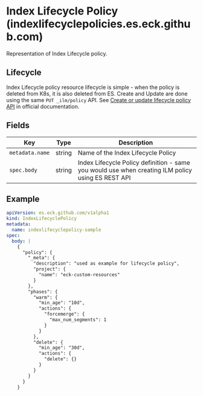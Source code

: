 # Index Lifecycle Policy (indexlifecyclepolicies.es.eck.github.com)

Representation of Index Lifecycle policy.

## Lifecycle

Index Lifecycle policy resource lifecycle is simple - when the policy 
is deleted from K8s, it is also deleted from ES.
Create and Update are done using the same `PUT _ilm/policy` API.
See [Create or update lifecycle policy API](https://www.elastic.co/guide/en/elasticsearch/reference/current/ilm-put-lifecycle.html)
in official documentation.

## Fields

| Key             | Type   | Description                                                                                       |
|-----------------|--------|---------------------------------------------------------------------------------------------------|
| `metadata.name` | string | Name of the Index Lifecycle Policy                                                                |
| `spec.body`     | string | Index Lifecycle Policy definition - same you would use when creating ILM policy using ES REST API |

## Example

```yaml
apiVersion: es.eck.github.com/v1alpha1
kind: IndexLifecyclePolicy
metadata:
  name: indexlifecyclepolicy-sample
spec:
  body: |
    {
      "policy": {
        "_meta": {
          "description": "used as example for lifecycle policy",
          "project": {
            "name": "eck-custom-resources"
          }
        },
        "phases": {
          "warm": {
            "min_age": "10d",
            "actions": {
              "forcemerge": {
                "max_num_segments": 1
              }
            }
          },
          "delete": {
            "min_age": "30d",
            "actions": {
              "delete": {}
            }
          }
        }
      }
    }
```
